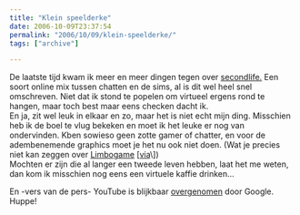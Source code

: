 ```yaml
---
title: "Klein speelderke"
date: 2006-10-09T23:37:54
permalink: "2006/10/09/klein-speelderke/"
tags: ["archive"]

---
```

De laatste tijd kwam ik meer en meer dingen tegen over [secondlife.](http://secondlife.com/ "http://secondlife.com/") Een soort online mix tussen chatten en de sims, al is dit wel heel snel omschreven. Niet dat ik stond te popelen om virtueel ergens rond te hangen, maar toch best maar eens checken dacht ik.  
En ja, zit wel leuk in elkaar en zo, maar het is niet echt mijn ding. Misschien heb ik de boel te vlug bekeken en moet ik het leuke er nog van ondervinden. Kben sowieso geen zotte gamer of chatter, en voor de adembenemende graphics moet je het nu ook niet doen. (Wat je precies niet kan zeggen over [Limbogame](http://www.limbogame.org/ "http://www.limbogame.org/") \[[via](http://www.boingboing.net/2006/10/09/art_and_video_from_u.html "http://www.boingboing.net/2006/10/09/art_and_video_from_u.html")\])  
Mochten er zijn die al langer een tweede leven hebben, laat het me weten, dan kom ik misschien nog eens een virtuele kaffie drinken…

En -vers van de pers- YouTube is blijkbaar [overgenomen](http://blog.outer-court.com/archive/2006-10-09-n68.html "http://blog.outer-court.com/archive/2006-10-09-n68.html") door Google. Huppe!
